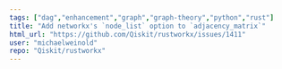 ```yaml
---
tags: ["dag","enhancement","graph","graph-theory","python","rust"]
title: "Add networkx's `node_list` option to `adjacency_matrix`"
html_url: "https://github.com/Qiskit/rustworkx/issues/1411"
user: "michaelweinold"
repo: "Qiskit/rustworkx"
---
```


